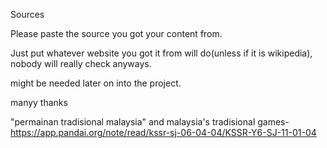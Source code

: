 Sources

Please paste the source you got your content from.

Just put whatever website you got it from will do(unless if it is wikipedia), nobody will really check anyways.

might be needed later on into the project.

manyy thanks

"permainan tradisional malaysia" and malaysia's tradisional games- https://app.pandai.org/note/read/kssr-sj-06-04-04/KSSR-Y6-SJ-11-01-04

